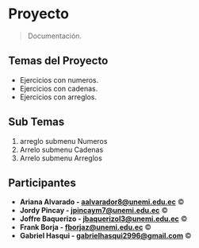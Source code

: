 # Proyecto
> Documentación.

## Temas del Proyecto

- Ejercicios con numeros.
- Ejercicios con cadenas.
- Ejercicios con arreglos.

## Sub Temas

1. arreglo submenu Numeros
2. Arrelo submenu Cadenas
3. Arrelo submenu Arreglos




## Participantes
- **Ariana Alvarado - aalvarador8@unemi.edu.ec** ©
- **Jordy Pincay - jpincaym7@unemi.edu.ec** ©
- **Joffre Baquerizo - jbaquerizol3@unemi.edu.ec** ©
- **Frank Borja - fborjaz@unemi.edu.ec** ©
- **Gabriel Hasqui - gabrielhasqui2996@gmail.com** ©


